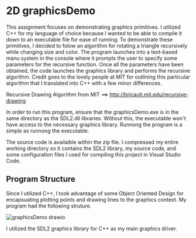 # 2D graphicsDemo

This assignment focuses on demonstrating graphics primitives. I utilized C++ for my language of choice because I wanted to be able to compile it down to an executable file for ease of running. To demonstrate these primitives, I decided to folow an algorithm for rotating a triangle recursively while changing size and color. The program launches into a text-based manu system in the console where it prompts the user to specify some parameters for the recursive function. Once all the parameters have been obtained, the code launches the graphics library and performs the recursive algorithm. Credit goes to the lovely people at MIT for outlining this particular algorithm that I translated into C++ with a few minor differences.

Recursive Drawing Algorithm from MIT ==> http://bricault.mit.edu/recursive-drawing

In order to run this program, ensure that the graphicsDemo.exe is in the same directory as the SDL2.dll libraries. Without this, the executable won't have access to the necessary graphics library. Runnong the program is a simple as runnong the executable. 

The source code is availaible within the zip file. I compressed my entire working directory so it contains the SDL2 library, my source code, and some configuration files I used for compiling this project in Visual Studio Code.

## Program Structure
Since I utilized C++, I took advantage of some Object Oriented Design for encapsuating plotting points and drawing lines to the graphics context. My program had the following struture. 

![graphicsDemo drawio](https://user-images.githubusercontent.com/107002749/193477513-2c441902-138d-4799-bed3-31c2b80be7ad.png)

I utilized the SDL2 graphics library for C++ as my main graphics driver. 
